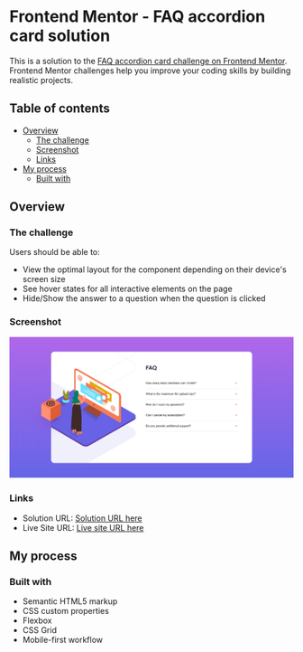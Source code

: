 # Frontend Mentor - FAQ accordion card solution

This is a solution to the [FAQ accordion card challenge on Frontend Mentor](https://www.frontendmentor.io/challenges/faq-accordion-card-XlyjD0Oam). Frontend Mentor challenges help you improve your coding skills by building realistic projects.

## Table of contents

- [Overview](#overview)
  - [The challenge](#the-challenge)
  - [Screenshot](#screenshot)
  - [Links](#links)
- [My process](#my-process)
  - [Built with](#built-with)

## Overview

### The challenge

Users should be able to:

- View the optimal layout for the component depending on their device's screen size
- See hover states for all interactive elements on the page
- Hide/Show the answer to a question when the question is clicked

### Screenshot

![](./dist/screenshot.png)

### Links

- Solution URL: [Solution URL here](https://www.frontendmentor.io/solutions/accordion-card-DzCWppU-h)
- Live Site URL: [Live site URL here](https://accordion-card-kohl.vercel.app/)

## My process

### Built with

- Semantic HTML5 markup
- CSS custom properties
- Flexbox
- CSS Grid
- Mobile-first workflow
